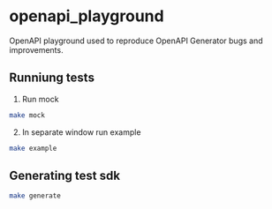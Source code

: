 # openapi_playground

OpenAPI playground used to reproduce OpenAPI Generator bugs and improvements.

## Runniung tests

1. Run mock

```bash
make mock
```

2. In separate window run example

```bash
make example
```

## Generating test sdk

```bash
make generate
```
